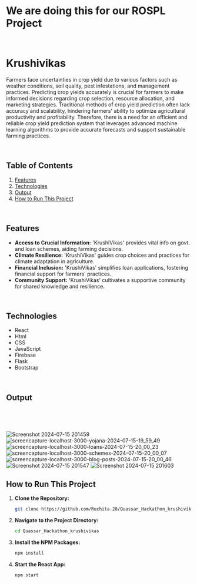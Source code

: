 # We are doing this for our ROSPL Project

&nbsp;

# Krushivikas

Farmers face uncertainties in crop yield due to various factors such as weather conditions, soil quality, pest infestations, and management practices. Predicting crop yields accurately is crucial for farmers to make informed decisions regarding crop selection, resource allocation, and marketing strategies. Traditional methods of crop yield prediction often lack accuracy and scalability, hindering farmers' ability to optimize agricultural productivity and profitability. Therefore, there is a need for an efficient and reliable crop yield prediction system that leverages advanced machine learning algorithms to provide accurate forecasts and support sustainable farming practices.


&nbsp;

## Table of Contents

1. [Features](#features)
2. [Technologies](#technologies)
3. [Output](#output)
4. [How to Run This Project](#how-to-run-this-project)


&nbsp;


## Features

- **Access to Crucial Information:** 'KrushiVikas' provides vital info on govt. and loan schemes, aiding farming decisions.
- **Climate Resilience:** 'KrushiVikas' guides crop choices and practices for climate adaptation in agriculture.
- **Financial Inclusion:** 'KrushiVikas' simplifies loan applications, fostering financial support for farmers' practices.
- **Community Support:** 'KrushiVikas' cultivates a supportive community for shared knowledge and resilience.

  
&nbsp;


## Technologies
- React
- Html
- CSS
- JavaScript
- Firebase
- Flask
- Bootstrap

&nbsp;
## Output

&nbsp;

&nbsp;


![Screenshot 2024-07-15 201459](https://github.com/user-attachments/assets/d877bc5e-b9ec-4c0a-8f06-78dd3f17c410)
![screencapture-localhost-3000-yojana-2024-07-15-19_59_49](https://github.com/user-attachments/assets/6d2dab26-5a4a-4ec3-9491-5d00efec088b)
![screencapture-localhost-3000-loans-2024-07-15-20_00_23](https://github.com/user-attachments/assets/191534b0-a7e4-47e4-8cc7-c9269e026ce7)
![screencapture-localhost-3000-schemes-2024-07-15-20_00_07](https://github.com/user-attachments/assets/d9157171-cf94-4d0f-9f07-93aa5f8b78fd)
![screencapture-localhost-3000-blog-posts-2024-07-15-20_00_46](https://github.com/user-attachments/assets/01c2c7ef-8b6d-463b-b745-1deea76bc25c)
![Screenshot 2024-07-15 201547](https://github.com/user-attachments/assets/16c87e8b-a602-44ce-9bf7-c60b9f08ebd1)
![Screenshot 2024-07-15 201603](https://github.com/user-attachments/assets/472983ea-a340-4292-8921-0ef2f8bdd2ec)


## How to Run This Project

1. **Clone the Repository:**
   ```bash
   git clone https://github.com/Ruchita-20/Quassar_Hackathon_krushivikas.git
2. **Navigate to the Project Directory:**
   ```bash
   cd Quassar_Hackathon_krushivikas
   
3. **Install the NPM Packages:**
   ```bash
   npm install
   
4. **Start the React App:**
   ```bash
   npm start

